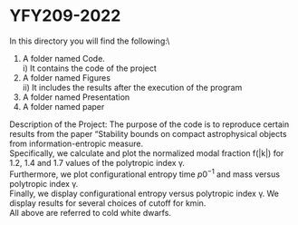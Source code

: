 # YFY209-2022
In this directory you will find the following:\
1)	A folder named Code.\
  i) It contains the code of the project
2)	A folder named Figures\
  ii) It includes the results after the execution of the program
3)	A folder named Presentation
4)	A folder named paper

Description of the Project:
The purpose of the code is to reproduce certain results from the paper “Stability bounds on compact astrophysical objects from information-entropic measure.\
Specifically, we calculate and plot the normalized modal fraction f(|k|) for 1.2, 1.4 and 1.7  values of the polytropic index γ.\
Furthermore, we plot configurational entropy time $p0^{-1}$  and mass versus polytropic index γ.\
Finally, we display configurational entropy versus polytropic index γ. We display results for several choices of cutoff for kmin.\
All above are referred to cold white dwarfs.

